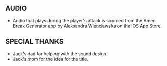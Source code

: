 ## AUDIO
- Audio that plays during the player's attack is sourced from the Amen Break Generator app by Aleksandra Wienclawska on the iOS App Store.

## SPECIAL THANKS
- Jack's dad for helping with the sound design
- Jack's mom for the idea for the title.
